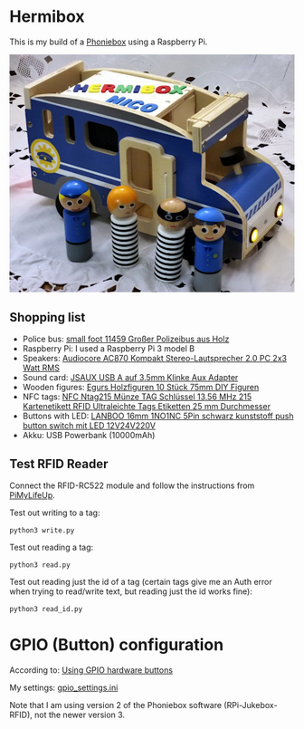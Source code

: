 # Hermibox

This is my build of a [Phoniebox](https://phoniebox.de/) using a Raspberry Pi.

![Hermibox Photo](/photo.jpg)

## Shopping list

* Police bus: [small foot 11459 Großer Polizeibus aus Holz](https://amzn.eu/d/8CYERZg)
* Raspberry Pi: I used a Raspberry Pi 3 model B
* Speakers: [Audiocore AC870 Kompakt Stereo-Lautsprecher 2.0 PC 2x3 Watt RMS](https://amzn.eu/d/bMhVWlB)
* Sound card: [JSAUX USB A auf 3.5mm Klinke Aux Adapter](https://amzn.eu/d/9CCRulK)
* Wooden figures: [Egurs Holzfiguren 10 Stück 75mm DIY Figuren](https://amzn.eu/d/erieEHS)
* NFC tags: [NFC Ntag215 Münze TAG Schlüssel 13,56 MHz 215 Kartenetikett RFID Ultraleichte Tags Etiketten 25 mm Durchmesser](https://de.aliexpress.com/item/1005002714885621.html)
* Buttons with LED: [LANBOO 16mm 1NO1NC 5Pin schwarz kunststoff push button switch mit LED 12V24V220V](https://de.aliexpress.com/item/4000350958846.html)
* Akku: USB Powerbank (10000mAh)

## Test RFID Reader

Connect the RFID-RC522 module and follow the instructions from [PiMyLifeUp](https://pimylifeup.com/raspberry-pi-rfid-rc522/).

Test out writing to a tag:

    python3 write.py

Test out reading a tag:

    python3 read.py

Test out reading just the id of a tag (certain tags give me an Auth error when trying to read/write text, but reading just the id works fine):

    python3 read_id.py

# GPIO (Button) configuration

According to: [Using GPIO hardware buttons](https://github.com/MiczFlor/RPi-Jukebox-RFID/wiki/Using-GPIO-hardware-buttons)

My settings: [gpio_settings.ini](gpio_settings.ini)

Note that I am using version 2 of the Phoniebox software (RPi-Jukebox-RFID), not the newer version 3.
